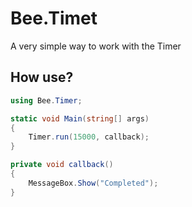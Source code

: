 # Bee.Timet
A very simple way to work with the Timer

## How use?

```csharp
using Bee.Timer;

static void Main(string[] args)
{
	Timer.run(15000, callback);
}

private void callback()
{
    MessageBox.Show("Completed");
}
```